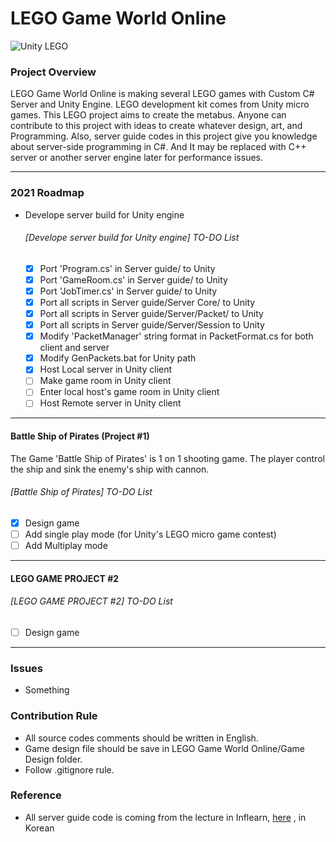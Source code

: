 <!-- Heading -->
# LEGO Game World Online

![Unity LEGO](https://connect-prd-cdn.unity.com/20201014/learn/images/a4726d1c-37f2-4f58-8f18-ae3605552493_Hub_image_1800x1000.png)

### Project Overview
 LEGO Game World Online is making several LEGO games with Custom C# Server and Unity Engine. 
 LEGO development kit comes from Unity micro games.
 This LEGO project aims to create the metabus.
 Anyone can contribute to this project with ideas to create whatever design, art, and Programming. 
 Also, server guide codes in this project give you knowledge about server-side programming in C#. 
 And It may be replaced with C++ server or another server engine later for performance issues.

___

### 2021 Roadmap
 - Develope server build for Unity engine
    ###### [Develope server build for Unity engine] TO-DO List
      - [X] Port 'Program.cs' in Server guide/ to Unity
      - [X] Port 'GameRoom.cs' in Server guide/ to Unity
      - [X] Port 'JobTimer.cs' in Server guide/ to Unity
      - [X] Port all scripts in Server guide/Server Core/ to Unity
      - [X] Port all scripts in Server guide/Server/Packet/ to Unity
      - [X] Port all scripts in Server guide/Server/Session to Unity
      - [X] Modify 'PacketManager' string format in PacketFormat.cs for both client and server
      - [X] Modify GenPackets.bat for Unity path
      - [X] Host Local server in Unity client
      - [ ] Make game room in Unity client
      - [ ] Enter local host's game room in Unity client
      - [ ] Host Remote server in Unity client
___

#### Battle Ship of Pirates (Project #1)

 The Game 'Battle Ship of Pirates' is 1 on 1 shooting game. 
 The player control the ship and sink the enemy's ship with cannon. 

   ###### [Battle Ship of Pirates] TO-DO List
  - [X] Design game
  - [ ] Add single play mode (for Unity's LEGO micro game contest) 
  - [ ] Add Multiplay mode
___

#### LEGO GAME PROJECT #2

   ###### [LEGO GAME PROJECT #2] TO-DO List
  - [ ] Design game

___

### Issues
 - Something

### Contribution Rule
 - All source codes comments should be written in English.
 - Game design file should be save in LEGO Game World Online/Game Design folder.
 - Follow .gitignore rule.

### Reference
 - All server guide code is coming from the lecture in Inflearn, [here](https://www.inflearn.com/course/%EC%9C%A0%EB%8B%88%ED%8B%B0-MMORPG-%EA%B0%9C%EB%B0%9C-part1#) , in Korean 